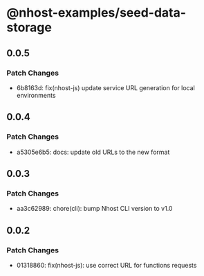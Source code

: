 # @nhost-examples/seed-data-storage

## 0.0.5

### Patch Changes

- 6b8163d: fix(nhost-js) update service URL generation for local environments

## 0.0.4

### Patch Changes

- a5305e6b5: docs: update old URLs to the new format

## 0.0.3

### Patch Changes

- aa3c62989: chore(cli): bump Nhost CLI version to v1.0

## 0.0.2

### Patch Changes

- 01318860: fix(nhost-js): use correct URL for functions requests
